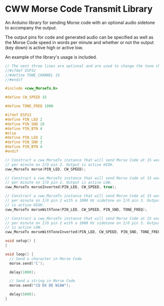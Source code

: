 # CWW Morse Code Transmit Library 

An Arduino library for sending Morse code with an optional audio sidetone to accompany the output. 

The output pins for code and generated audio can be specified as well as the Morse Code speed in words per minute and 
whether or not the output (key down) is active high or active low.

An example of the library's usage is included. 


```c++
// The next three lines are optional and are used to change the tone channel from the default of channel 0.
//#ifdef ESP32
//#define TONE_CHANNEL 15
//#endif

#include <cww_MorseTx.h>

#define CW_SPEED 15

#define TONE_FREQ 1000

#ifdef ESP32
#define PIN_LED 2
#define PIN_SND 16
#define PIN_BTN 4
#else
#define PIN_LED 2
#define PIN_SND 3
#define PIN_BTN 4
#endif

// Construct a cww_MorseTx instance that will send Morse Code at 15 words
// per minute on I/O pin 2. Output is active HIGH.
cww_MorseTx morse(PIN_LED, CW_SPEED);

// Construct a cww_MorseTx instance that will send Morse Code at 15 words
// per minute on I/O pin 2. Output is active LOW.
cww_MorseTx morseInverted(PIN_LED, CW_SPEED, true);

// Construct a cww_MorseTx instance that will send Morse Code at 15 words
// per minute on I/O pin 2 with a 1000 Hz sidetone on I/O pin 3. Output
// is active HIGH.
cww_MorseTx morseWithTone(PIN_LED, CW_SPEED, PIN_SND, TONE_FREQ);

// Construct a cww_MorseTx instance that will send Morse Code at 15 words
// per minute on I/O pin 2 with a 1000 Hz sidetone on I/O pin 3. Output
// is active LOW.
cww_MorseTx morseWithToneInverted(PIN_LED, CW_SPEED, PIN_SND, TONE_FREQ, true);

void setup() {
}

void loop() {
  // Send a character in Morse Code
  morse.send('C');

  delay(1000);

  // Send a string in Morse Code
  morse.send("CQ DX DE W1AW");

  delay(5000);
}
```
